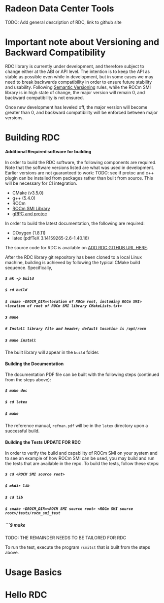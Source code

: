 
# Radeon Data Center Tools

TODO: Add general description of RDC, link to github site 

# Important note about Versioning and Backward Compatibility
RDC library is currently under development, and therefore subject to change either at the ABI or API level. The intention is to keep the API as stable as possible even while in development, but in some cases we may need to break backwards compatibility in order to ensure future stability and usability. Following [Semantic Versioning](https://semver.org/) rules, while the ROCm SMI library is in high state of change, the major version will remain 0, and backward compatibility is not ensured.

Once new development has leveled off, the major version will become greater than 0, and backward compatibility will be enforced between major versions.

# Building RDC

#### Additional Required software for building
In order to build the RDC software, the following components are required. Note that the software versions listed are what was used in development. Earlier versions are not guaranteed to work:
TODO: see if protoc and c++ plugin can be installed from packages rather than built from
source. This will be necessary for CI integration.
* CMake (v3.5.0)
* g++ (5.4.0)
* ROCm
* [ROCm SMI Library](https://github.com/RadeonOpenCompute/rocm_smi_lib)
* [gRPC and protoc](https://github.com/grpc/grpc/blob/master/src/cpp/README.md#make)

In order to build the latest documentation, the following are required:
* DOxygen (1.8.11)
* latex (pdfTeX 3.14159265-2.6-1.40.16)

The source code for RDC is available on [ADD RDC GITHUB URL HERE]().

After the RDC library git repository has been cloned to a local Linux machine, building  is achieved by following the typical CMake build sequence. Specifically,
##### ```$ mk -p build```
##### ```$ cd build```
##### ```$ cmake -DROCM_DIR=<location of ROCm root, including ROCm SMI> <location of root of ROCm SMI library CMakeLists.txt>```
##### ```$ make```
##### ```# Install library file and header; default location is /opt/rocm```
##### ```$ make install```
The built library will appear in the `build` folder.

#### Building the Documentation
The documentation PDF file can be built with the following steps (continued from the steps above):
##### ```$ make doc```
##### ```$ cd latex```
##### ```$ make```
The reference manual, `refman.pdf` will be in the `latex` directory upon a successful build.

#### Building the Tests UPDATE FOR RDC
In order to verify the build and capability of ROCm SMI on your system and to see an example of how ROCm SMI can be used, you may build and run the tests that are available in the repo. To build the tests, follow these steps:

##### ```$ cd <ROCM SMI source root>```
##### ```$ mkdir lib```
##### ```$ cd lib```
##### ```$ cmake -DROCM_DIR=<ROCM SMI source root> <ROCm SMI source root>/tests/rocm_smi_test```
##### ```$ make

TODO: THE REMAINDER NEEDS TO BE TAILORED FOR RDC

To run the test, execute the program `rsmitst` that is built from the steps above.

# Usage Basics

# Hello RDC

